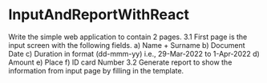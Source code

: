 # InputAndReportWithReact
Write the simple web application to contain 2 pages.  3.1 First page is the input screen with the following fields.  a) Name + Surname  b) Document Date  c) Duration in format (dd-mmm-yy) i.e., 29-Mar-2022 to 1-Apr-2022  d) Amount  e) Place  f) ID card Number  3.2 Generate report to show the information from input page by filling in the template.
